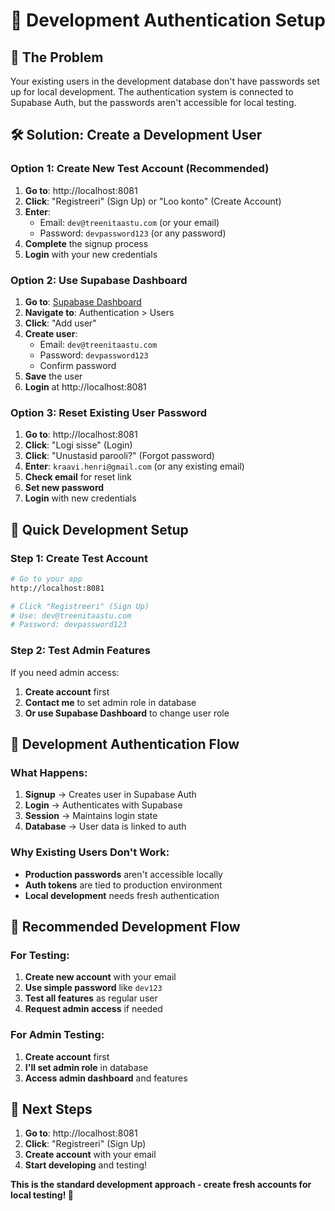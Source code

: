 # 🔐 Development Authentication Setup

## 🎯 **The Problem**
Your existing users in the development database don't have passwords set up for local development. The authentication system is connected to Supabase Auth, but the passwords aren't accessible for local testing.

## 🛠️ **Solution: Create a Development User**

### **Option 1: Create New Test Account (Recommended)**

1. **Go to**: http://localhost:8081
2. **Click**: "Registreeri" (Sign Up) or "Loo konto" (Create Account)
3. **Enter**:
   - Email: `dev@treenitaastu.com` (or your email)
   - Password: `devpassword123` (or any password)
4. **Complete** the signup process
5. **Login** with your new credentials

### **Option 2: Use Supabase Dashboard**

1. **Go to**: [Supabase Dashboard](https://supabase.com/dashboard)
2. **Navigate to**: Authentication > Users
3. **Click**: "Add user"
4. **Create user**:
   - Email: `dev@treenitaastu.com`
   - Password: `devpassword123`
   - Confirm password
5. **Save** the user
6. **Login** at http://localhost:8081

### **Option 3: Reset Existing User Password**

1. **Go to**: http://localhost:8081
2. **Click**: "Logi sisse" (Login)
3. **Click**: "Unustasid parooli?" (Forgot password)
4. **Enter**: `kraavi.henri@gmail.com` (or any existing email)
5. **Check email** for reset link
6. **Set new password**
7. **Login** with new credentials

## 🎯 **Quick Development Setup**

### **Step 1: Create Test Account**
```bash
# Go to your app
http://localhost:8081

# Click "Registreeri" (Sign Up)
# Use: dev@treenitaastu.com
# Password: devpassword123
```

### **Step 2: Test Admin Features**
If you need admin access:
1. **Create account** first
2. **Contact me** to set admin role in database
3. **Or use Supabase Dashboard** to change user role

## 🔧 **Development Authentication Flow**

### **What Happens:**
1. **Signup** → Creates user in Supabase Auth
2. **Login** → Authenticates with Supabase
3. **Session** → Maintains login state
4. **Database** → User data is linked to auth

### **Why Existing Users Don't Work:**
- **Production passwords** aren't accessible locally
- **Auth tokens** are tied to production environment
- **Local development** needs fresh authentication

## 🚀 **Recommended Development Flow**

### **For Testing:**
1. **Create new account** with your email
2. **Use simple password** like `dev123`
3. **Test all features** as regular user
4. **Request admin access** if needed

### **For Admin Testing:**
1. **Create account** first
2. **I'll set admin role** in database
3. **Access admin dashboard** and features

## 🎯 **Next Steps**

1. **Go to**: http://localhost:8081
2. **Click**: "Registreeri" (Sign Up)
3. **Create account** with your email
4. **Start developing** and testing!

**This is the standard development approach - create fresh accounts for local testing! 🚀**
